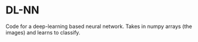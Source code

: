 # DL-NN
Code for a deep-learning based neural network. Takes in numpy arrays (the images) and learns to classify. 
